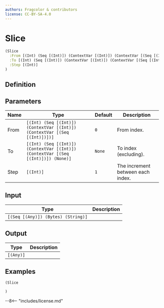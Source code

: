 ```yaml
---
authors: Fragcolor & contributors
license: CC-BY-SA-4.0
---
```



# Slice

```clojure
(Slice
  :From [(Int) (Seq [(Int)]) (ContextVar [(Int)]) (ContextVar [(Seq [(Int)])])]
  :To [(Int) (Seq [(Int)]) (ContextVar [(Int)]) (ContextVar [(Seq [(Int)])]) (None)]
  :Step [(Int)]
)
```


## Definition




## Parameters

| Name | Type | Default | Description |
|------|------|---------|-------------|
| From | `[(Int) (Seq [(Int)]) (ContextVar [(Int)]) (ContextVar [(Seq [(Int)])])]` | `0` | From index. |
| To | `[(Int) (Seq [(Int)]) (ContextVar [(Int)]) (ContextVar [(Seq [(Int)])]) (None)]` | `None` | To index (excluding). |
| Step | `[(Int)]` | `1` | The increment between each index. |


## Input

| Type | Description |
|------|-------------|
| `[(Seq [(Any)]) (Bytes) (String)]` |  |


## Output

| Type | Description |
|------|-------------|
| `[(Any)]` |  |


## Examples

```clojure
(Slice

)
```


--8<-- "includes/license.md"
